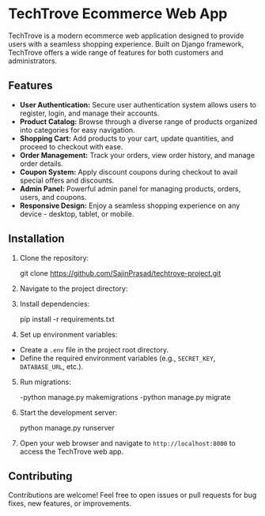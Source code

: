 # TechTrove Ecommerce Web App

TechTrove is a modern ecommerce web application designed to provide users with a seamless shopping experience. Built on Django framework, TechTrove offers a wide range of features for both customers and administrators.

## Features

- **User Authentication:** Secure user authentication system allows users to register, login, and manage their accounts.
- **Product Catalog:** Browse through a diverse range of products organized into categories for easy navigation.
- **Shopping Cart:** Add products to your cart, update quantities, and proceed to checkout with ease.
- **Order Management:** Track your orders, view order history, and manage order details.
- **Coupon System:** Apply discount coupons during checkout to avail special offers and discounts.
- **Admin Panel:** Powerful admin panel for managing products, orders, users, and coupons.
- **Responsive Design:** Enjoy a seamless shopping experience on any device - desktop, tablet, or mobile.

## Installation

1. Clone the repository:

   git clone https://github.com/SajinPrasad/techtrove-project.git

3. Navigate to the project directory:

4. Install dependencies:

    pip install -r requirements.txt
  
6. Set up environment variables:

- Create a `.env` file in the project root directory.
- Define the required environment variables (e.g., `SECRET_KEY`, `DATABASE_URL`, etc.).

5. Run migrations:

   -python manage.py makemigrations
   -python manage.py migrate


6. Start the development server:

     python manage.py runserver


7. Open your web browser and navigate to `http://localhost:8000` to access the TechTrove web app.

## Contributing

Contributions are welcome! Feel free to open issues or pull requests for bug fixes, new features, or improvements.


